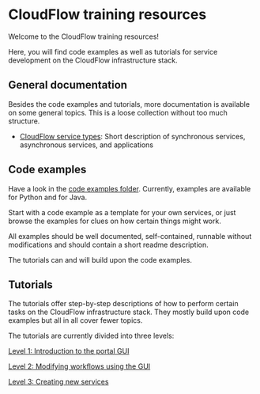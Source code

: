 # CloudFlow training resources
Welcome to the CloudFlow training resources!

Here, you will find code examples as well as tutorials for service development
on the CloudFlow infrastructure stack.

## General documentation
Besides the code examples and tutorials, more documentation is available on
some general topics. This is a loose collection without too much structure.

* [CloudFlow service types](general_documentation/service_types.md): Short
  description of synchronous services, asynchronous services, and applications

## Code examples
Have a look in the [code examples folder](code_examples). Currently, examples
are available for Python and for Java.

Start with a code example as a template for your own services, or just browse
the examples for clues on how certain things might work.

All examples should be well documented, self-contained, runnable without
modifications and should contain a short readme description.

The tutorials can and will build upon the code examples.

## Tutorials
The tutorials offer step-by-step descriptions of how to perform certain tasks
on the CloudFlow infrastructure stack. They mostly build upon code examples but
all in all cover fewer topics.

The tutorials are currently divided into three levels:

[Level 1: Introduction to the portal GUI](tutorials/level_1_gui/)

[Level 2: Modifying workflows using the GUI](tutorials/level_2_modifying_workflows/)

[Level 3: Creating new services](tutorials/level_3_service_creation/)
